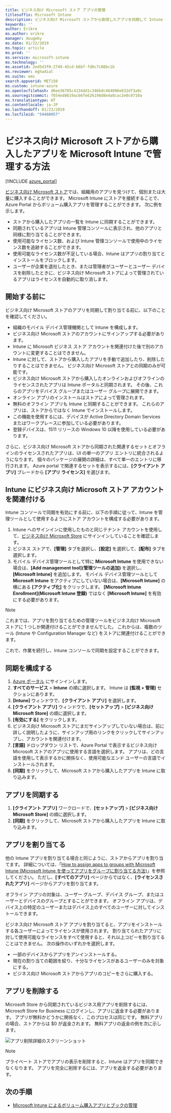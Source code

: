 ```yaml
---
title: ビジネス向け Microsoft ストア アプリの管理
titlesuffix: Microsoft Intune
description: ビジネス向け Microsoft ストアから取得したアプリを同期して Intune に取り込み、そのアプリを割り当てて追跡します。
keywords: ''
author: Erikre
ms.author: erikre
manager: dougeby
ms.date: 01/22/2019
ms.topic: article
ms.prod: ''
ms.service: microsoft-intune
ms.technology: ''
ms.assetid: 2ed5d3f0-2749-45cd-b6bf-fd8c7c08bc1b
ms.reviewer: mghadial
ms.suite: ems
search.appverid: MET150
ms.custom: intune-azure
ms.openlocfilehash: d6ee36785c4134dd1c346bdc464096e832df3a9c
ms.sourcegitcommit: f854ed8619ac66fe626198d8e4a8cac2e0c0710a
ms.translationtype: HT
ms.contentlocale: ja-JP
ms.lasthandoff: 01/23/2019
ms.locfileid: "54460057"
---
```

# <a name="how-to-manage-apps-you-purchased-from-the-microsoft-store-for-business-with-microsoft-intune"></a>ビジネス向け Microsoft ストアから購入したアプリを Microsoft Intune で管理する方法

[!INCLUDE [azure_portal](./includes/azure_portal.md)]

[ビジネス向け Microsoft ストア](https://www.microsoft.com/business-store)では、組織用のアプリを見つけて、個別または大量に購入することができます。 Microsoft Intune にストアを接続することで、Azure Portal からボリューム購入アプリを管理することができます。 次に例を示します。
* ストアから購入したアプリの一覧を Intune に同期することができます。
* 同期されているアプリは Intune 管理コンソールに表示され、他のアプリと同様に割り当てることができます。
* 使用可能なライセンス数、および Intune 管理コンソールで使用中のライセンス数を追跡することができます。
* 使用可能なライセンス数が不足している場合、Intune はアプリの割り当てとインストールをブロックします。
* ユーザーが企業を退社したとき、または管理者がユーザーとユーザー デバイスを削除したときに、ビジネス向け Microsoft ストアによって管理されているアプリはライセンスを自動的に取り消します。

## <a name="before-you-start"></a>開始する前に

ビジネス向け Microsoft ストアのアプリを同期して割り当てる前に、以下のことを確認してください。

- 組織のモバイル デバイス管理機関として Intune を構成します。
- ビジネス向け Microsoft ストアのアカウントにサインアップする必要があります。
- Intune に Microsoft ビジネス ストア アカウントを関連付けた後で別のアカウントに変更することはできません。
- Intune に対して、ストアから購入したアプリを手動で追加したり、削除したりすることはできません。 ビジネス向け Microsoft ストアとの同期のみが可能です。
- ビジネス向け Microsoft ストアから購入したオンラインおよびオフラインのライセンスされたアプリは Intune ポータルと同期されます。 その後、これらのアプリをデバイス グループまたはユーザー グループに展開できます。 
- オンライン アプリのインストールはストアによって管理されます。
- 無料のオフライン アプリも Intune と同期することができます。 これらのアプリは、ストアからではなく Intune でインストールします。
- この機能を使用するには、デバイスが Active Directory Domain Services またはワークプレースに参加している必要があります。
- 登録デバイスは、1511 リリースの Windows 10 以降を使用している必要があります。

さらに、ビジネス向け Microsoft ストアから同期された関連するセットとオフラインのライセンスされたアプリは、UI の単一のアプリ エントリに統合されるようになります。 個々のパッケージの展開の詳細は、すべて単一のエントリに移行されます。 Azure portal で関連するセットを表示するには、**[クライアント アプリ]** ブレードから **[アプリ ライセンス]** を選びます。

## <a name="associate-your-microsoft-store-for-business-account-with-intune"></a>Intune にビジネス向け Microsoft ストア アカウントを関連付ける
Intune コンソールで同期を有効にする前に、以下の手順に従って、Intune を管理ツールとして使用するようにストア アカウントを構成する必要があります。
1. Intune へのサインインに使用したものと同じテナント アカウントを使用して、[ビジネス向け Microsoft Store](https://www.microsoft.com/business-store) にサインインしていることを確認します。
2. ビジネス ストアで、**[管理]** タブを選択し、**[設定]** を選択して、**[配布]** タブを選択します。
3. モバイル デバイス管理ツールとして特に **Microsoft Intune** を使用できない場合は、**[Add management tool]\(管理ツールの追加\)** を選択し、**[Microsoft Intune]** を追加します。 モバイル デバイス管理ツールとして **Microsoft Intune** をアクティブにしていない場合は、**[Microsoft Intune]** の横にある **[アクティブ化]** をクリックします。 **[Microsoft Intune Enrollment]\(Microsoft Intune 登録\)** ではなく **[Microsoft Intune]** を有効にする必要があります。

> [!NOTE]
> これまでは、アプリを割り当てるための管理ツールをビジネス向け Microsoft ストアに 1 つしか関連付けることができませんでした。 これからは、複数のツール (Intune や Configuration Manager など) をストアに関連付けることができます。 

これで、作業を続行し、Intune コンソールで同期を設定することができます。

## <a name="configure-synchronization"></a>同期を構成する

1. [Azure ポータル](https://portal.azure.com) にサインインします。
2. **すべてのサービス** > **Intune** の順に選択します。 Intune は **[監視 + 管理]** セクションにあります。
3. **[Intune]** ウィンドウで、**[クライアント アプリ]** を選択します。
1. **[クライアント アプリ]** ウィンドウで、**[セットアップ]** > **[ビジネス向け Microsoft Store]** の順に選択します。
2. **[有効にする]** をクリックします。
3. ビジネス向け Microsoft ストアにまだサインアップしていない場合は、前に詳しく説明したように、サインアップ用のリンクをクリックしてサインアップし、アカウントを関連付けます。
5. **[言語]** ドロップダウン リストで、Azure Portal で表示するビジネス向け Microsoft ストアのアプリに使用する言語を選択します。 アプリは、どの言語を使用して表示するかに関係なく、使用可能なエンド ユーザーの言語でインストールされます。
6. **[同期]** をクリックして、Microsoft ストアから購入したアプリを Intune に取り込みます。

## <a name="synchronize-apps"></a>アプリを同期する

1. **[クライアント アプリ]** ワークロードで、**[セットアップ]** > **[ビジネス向け Microsoft Store]** の順に選択します。
2. **[同期]** をクリックして、Microsoft ストアから購入したアプリを Intune に取り込みます。

## <a name="assign-apps"></a>アプリを割り当てる

他の Intune アプリを割り当てる場合と同じように、ストアからアプリを割り当てます。 詳細については、「[How to assign apps to groups with Microsoft Intune (Microsoft Intune を使ってアプリをグループに割り当てる方法)](apps-deploy.md)」を参照してください。 ただし、**[すべてのアプリ]** ページからではなく、**[ライセンスされたアプリ]** ページからアプリを割り当てます。

オフライン アプリの対象は、ユーザー グループ、デバイス グループ、またはユーザーとデバイスのグループとすることができます。
オフライン アプリは、デバイス上の特定のユーザーまたはデバイス上のすべてのユーザーに対してインストールできます。 


ビジネス向け Microsoft ストア アプリを割り当てると、アプリをインストールする各ユーザーによってライセンスが使用されます。 割り当てられたアプリに対して使用可能なライセンスをすべて使用すると、それ以上コピーを割り当てることはできません。 次の操作のいずれかを選択します。
* 一部のデバイスからアプリをアンインストールする。
* 現在の割り当ての範囲を絞り、十分なライセンスがあるユーザーのみを対象にする。
* ビジネス向け Microsoft ストアからアプリのコピーをさらに購入する。

## <a name="remove-apps"></a>アプリを削除する

Microsoft Store から同期されているビジネス用アプリを削除するには、Microsoft Store for Business にログインし、アプリに返金する必要があります。 アプリが無料かどうかに関係なく、このプロセスは同じです。 無料アプリの場合、ストアからは $0 が返金されます。 無料アプリの返金の例を次に示します。 

![アプリ削除詳細のスクリーンショット](./media/microsoft-store-for-business-01.png)

> [!NOTE]
> プライベート ストアでアプリの表示を削除すると、Intune はアプリを同期できなくなります。 アプリを完全に削除するには、アプリを返金する必要があります。

## <a name="next-steps"></a>次の手順

- [Microsoft Intune によるボリューム購入アプリとブックの管理](vpp-apps.md)
